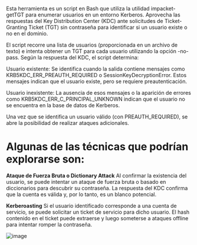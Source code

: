 Esta herramienta es un script en Bash que utiliza la utilidad impacket-getTGT para enumerar usuarios en un entorno Kerberos. Aprovecha las respuestas del Key Distribution Center (KDC) ante solicitudes de Ticket-Granting Ticket (TGT) sin contraseña para identificar si un usuario existe o no en el dominio.

El script recorre una lista de usuarios (proporcionada en un archivo de texto) e intenta obtener un TGT para cada usuario utilizando la opción -no-pass. Según la respuesta del KDC, el script determina:

Usuario existente:
Se identifica cuando la salida contiene mensajes como KRB5KDC_ERR_PREAUTH_REQUIRED o SessionKeyDecryptionError. Estos mensajes indican que el usuario existe, pero se requiere preautenticación.

Usuario inexistente:
La ausencia de esos mensajes o la aparición de errores como KRB5KDC_ERR_C_PRINCIPAL_UNKNOWN indican que el usuario no se encuentra en la base de datos de Kerberos.

Una vez que se identifica un usuario válido (con PREAUTH_REQUIRED), se abre la posibilidad de realizar ataques adicionales.

# Algunas de las técnicas que podrían explorarse son:

**Ataque de Fuerza Bruta o Dictionary Attack**
Al confirmar la existencia del usuario, se puede intentar un ataque de fuerza bruta o basado en diccionarios para descubrir su contraseña. La respuesta del KDC confirma que la cuenta es válida y, por lo tanto, es un blanco potencial.

**Kerberoasting**
Si el usuario identificado corresponde a una cuenta de servicio, se puede solicitar un ticket de servicio para dicho usuario. El hash contenido en el ticket puede extraerse y luego someterse a ataques offline para intentar romper la contraseña.

![image](https://github.com/user-attachments/assets/a473472b-4850-4cad-9781-42eeffb896bb)
